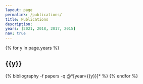 ```yaml
---
layout: page
permalink: /publications/
title: Publications
description:
years: [2021, 2018, 2017, 2015]
nav: true
---
```


<div class="publications">

{% for y in page.years %}
  <h2 class="year">{{y}}</h2>
  {% bibliography -f papers -q @*[year={{y}}]* %}
{% endfor %}

</div>
